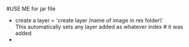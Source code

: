 #USE ME for jar file

* create a layer = 'create layer /name of image in res folder\\' \
  This automatically sets any layer added as whatever index # it was added
* 